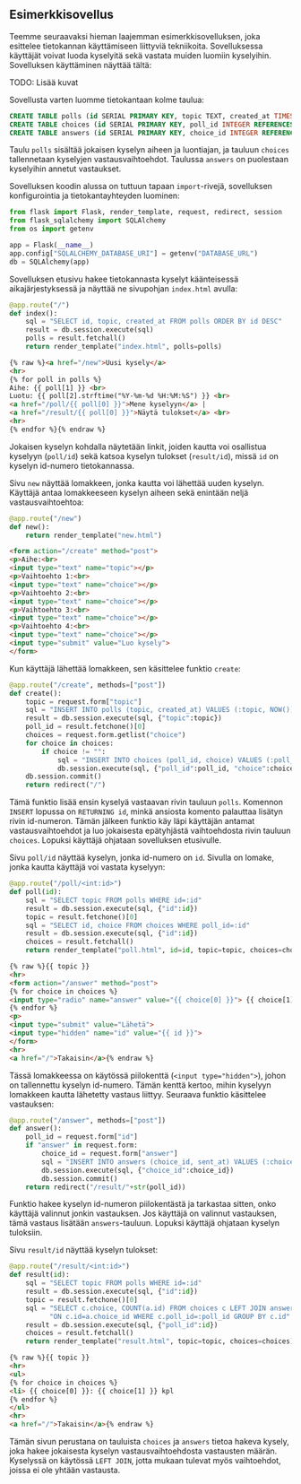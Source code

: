 ## Esimerkkisovellus

Teemme seuraavaksi hieman laajemman esimerkkisovelluksen, joka esittelee tietokannan käyttämiseen liittyviä tekniikoita. Sovelluksessa käyttäjät voivat luoda kyselyitä sekä vastata muiden luomiin kyselyihin. Sovelluksen käyttäminen näyttää tältä:

TODO: Lisää kuvat

Sovellusta varten luomme tietokantaan kolme taulua:

```sql
CREATE TABLE polls (id SERIAL PRIMARY KEY, topic TEXT, created_at TIMESTAMP);
CREATE TABLE choices (id SERIAL PRIMARY KEY, poll_id INTEGER REFERENCES polls, choice TEXT);
CREATE TABLE answers (id SERIAL PRIMARY KEY, choice_id INTEGER REFERENCES choices, sent_at TIMESTAMP);
```

Taulu `polls` sisältää jokaisen kyselyn aiheen ja luontiajan,
ja tauluun `choices` tallennetaan kyselyjen vastausvaihtoehdot.
Taulussa `answers` on puolestaan kyselyihin annetut vastaukset.

Sovelluksen koodin alussa on tuttuun tapaan `import`-rivejä,
sovelluksen konfigurointia ja tietokantayhteyden luominen:

```python
from flask import Flask, render_template, request, redirect, session
from flask_sqlalchemy import SQLAlchemy
from os import getenv

app = Flask(__name__)
app.config["SQLALCHEMY_DATABASE_URI"] = getenv("DATABASE_URL")
db = SQLAlchemy(app)
```

Sovelluksen etusivu hakee tietokannasta kyselyt käänteisessä aikajärjestyksessä
ja näyttää ne sivupohjan `index.html` avulla:

```python
@app.route("/")
def index():
    sql = "SELECT id, topic, created_at FROM polls ORDER BY id DESC"
    result = db.session.execute(sql)
    polls = result.fetchall()
    return render_template("index.html", polls=polls)
```

```html
{% raw %}<a href="/new">Uusi kysely</a>
<hr>
{% for poll in polls %}
Aihe: {{ poll[1] }} <br>
Luotu: {{ poll[2].strftime("%Y-%m-%d %H:%M:%S") }} <br>
<a href="/poll/{{ poll[0] }}">Mene kyselyyn</a> |
<a href="/result/{{ poll[0] }}">Näytä tulokset</a> <br>
<hr>
{% endfor %}{% endraw %}
```

Jokaisen kyselyn kohdalla näytetään linkit, joiden kautta voi osallistua kyselyyn
(`poll/id`) sekä katsoa kyselyn tulokset (`result/id`),
missä `id` on kyselyn id-numero tietokannassa.

Sivu `new` näyttää lomakkeen, jonka kautta voi lähettää uuden kyselyn.
Käyttäjä antaa lomakkeeseen kyselyn aiheen sekä enintään neljä
vastausvaihtoehtoa:

```python
@app.route("/new")
def new():
    return render_template("new.html")
```

```html
<form action="/create" method="post">
<p>Aihe:<br>
<input type="text" name="topic"></p>
<p>Vaihtoehto 1:<br>
<input type="text" name="choice"></p>
<p>Vaihtoehto 2:<br>
<input type="text" name="choice"></p>
<p>Vaihtoehto 3:<br>
<input type="text" name="choice"></p>
<p>Vaihtoehto 4:<br>
<input type="text" name="choice"></p>
<input type="submit" value="Luo kysely">
</form>
```

Kun käyttäjä lähettää lomakkeen, sen käsittelee funktio `create`:

```python
@app.route("/create", methods=["post"])
def create():
    topic = request.form["topic"]
    sql = "INSERT INTO polls (topic, created_at) VALUES (:topic, NOW()) RETURNING id"
    result = db.session.execute(sql, {"topic":topic})
    poll_id = result.fetchone()[0]
    choices = request.form.getlist("choice")
    for choice in choices:
        if choice != "":
            sql = "INSERT INTO choices (poll_id, choice) VALUES (:poll_id, :choice)"
            db.session.execute(sql, {"poll_id":poll_id, "choice":choice})
    db.session.commit()
    return redirect("/")
```

Tämä funktio lisää ensin kyselyä vastaavan rivin tauluun `polls`. Komennon `INSERT` lopussa on `RETURNING id`, minkä ansiosta komento palauttaa lisätyn rivin id-numeron. Tämän jälkeen funktio käy läpi käyttäjän antamat vastausvaihtoehdot ja luo jokaisesta epätyhjästä vaihtoehdosta rivin tauluun `choices`. Lopuksi käyttäjä ohjataan sovelluksen etusivulle.

Sivu `poll/id` näyttää kyselyn, jonka id-numero on `id`. Sivulla on lomake, jonka kautta käyttäjä voi vastata kyselyyn:

```python
@app.route("/poll/<int:id>")
def poll(id):
    sql = "SELECT topic FROM polls WHERE id=:id"
    result = db.session.execute(sql, {"id":id})
    topic = result.fetchone()[0]
    sql = "SELECT id, choice FROM choices WHERE poll_id=:id"
    result = db.session.execute(sql, {"id":id})
    choices = result.fetchall()
    return render_template("poll.html", id=id, topic=topic, choices=choices)
```

```html
{% raw %}{{ topic }}
<hr>
<form action="/answer" method="post">
{% for choice in choices %}
<input type="radio" name="answer" value="{{ choice[0] }}"> {{ choice[1] }} <br>
{% endfor %}
<p>
<input type="submit" value="Lähetä">
<input type="hidden" name="id" value="{{ id }}">
</form>
<hr>
<a href="/">Takaisin</a>{% endraw %}
```

Tässä lomakkeessa on käytössä piilokenttä (`<input type="hidden">`), johon on tallennettu kyselyn id-numero. Tämän kenttä kertoo, mihin kyselyyn lomakkeen kautta lähetetty vastaus liittyy. Seuraava funktio käsittelee vastauksen:

```python
@app.route("/answer", methods=["post"])
def answer():
    poll_id = request.form["id"]
    if "answer" in request.form:
        choice_id = request.form["answer"]
        sql = "INSERT INTO answers (choice_id, sent_at) VALUES (:choice_id, NOW())"
        db.session.execute(sql, {"choice_id":choice_id})
        db.session.commit()
    return redirect("/result/"+str(poll_id))
```

Funktio hakee kyselyn id-numeron piilokentästä ja tarkastaa sitten, onko käyttäjä valinnut jonkin vastauksen. Jos käyttäjä on valinnut vastauksen, tämä vastaus lisätään `answers`-tauluun. Lopuksi käyttäjä ohjataan kyselyn tuloksiin.

Sivu `result/id` näyttää kyselyn tulokset:

```python
@app.route("/result/<int:id>")
def result(id):
    sql = "SELECT topic FROM polls WHERE id=:id"
    result = db.session.execute(sql, {"id":id})
    topic = result.fetchone()[0]
    sql = "SELECT c.choice, COUNT(a.id) FROM choices c LEFT JOIN answers a " \
          "ON c.id=a.choice_id WHERE c.poll_id=:poll_id GROUP BY c.id"
    result = db.session.execute(sql, {"poll_id":id})
    choices = result.fetchall()
    return render_template("result.html", topic=topic, choices=choices)
```

```html
{% raw %}{{ topic }}
<hr>
<ul>
{% for choice in choices %}
<li> {{ choice[0] }}: {{ choice[1] }} kpl
{% endfor %}
</ul>
<hr>
<a href="/">Takaisin</a>{% endraw %}
```

Tämän sivun perustana on tauluista `choices` ja `answers` tietoa hakeva kysely, joka hakee jokaisesta kyselyn vastausvaihtoehdosta vastausten määrän. Kyselyssä on käytössä `LEFT JOIN`, jotta mukaan tulevat myös vaihtoehdot, joissa ei ole yhtään vastausta.